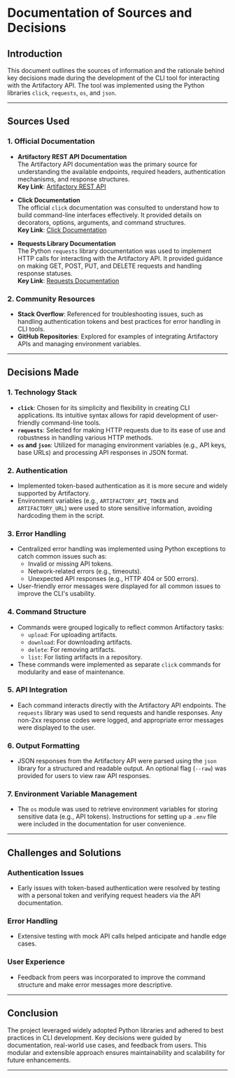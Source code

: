 # Documentation of Sources and Decisions

## Introduction
This document outlines the sources of information and the rationale behind key decisions made during the development of the CLI tool for interacting with the Artifactory API. The tool was implemented using the Python libraries `click`, `requests`, `os`, and `json`.

---

## Sources Used

### 1. Official Documentation
- **Artifactory REST API Documentation**  
  The Artifactory API documentation was the primary source for understanding the available endpoints, required headers, authentication mechanisms, and response structures.  
  **Key Link**: [Artifactory REST API](https://www.jfrog.com/confluence/display/JFROG/Artifactory+REST+API)

- **Click Documentation**  
  The official `click` documentation was consulted to understand how to build command-line interfaces effectively. It provided details on decorators, options, arguments, and command structures.  
  **Key Link**: [Click Documentation](https://click.palletsprojects.com/)

- **Requests Library Documentation**  
  The Python `requests` library documentation was used to implement HTTP calls for interacting with the Artifactory API. It provided guidance on making GET, POST, PUT, and DELETE requests and handling response statuses.  
  **Key Link**: [Requests Documentation](https://docs.python-requests.org/)

### 2. Community Resources
- **Stack Overflow**: Referenced for troubleshooting issues, such as handling authentication tokens and best practices for error handling in CLI tools.
- **GitHub Repositories**: Explored for examples of integrating Artifactory APIs and managing environment variables.

---

## Decisions Made

### 1. Technology Stack
- **`click`**: Chosen for its simplicity and flexibility in creating CLI applications. Its intuitive syntax allows for rapid development of user-friendly command-line tools.
- **`requests`**: Selected for making HTTP requests due to its ease of use and robustness in handling various HTTP methods.
- **`os` and `json`**: Utilized for managing environment variables (e.g., API keys, base URLs) and processing API responses in JSON format.

### 2. Authentication
- Implemented token-based authentication as it is more secure and widely supported by Artifactory.
- Environment variables (e.g., `ARTIFACTORY_API_TOKEN` and `ARTIFACTORY_URL`) were used to store sensitive information, avoiding hardcoding them in the script.

### 3. Error Handling
- Centralized error handling was implemented using Python exceptions to catch common issues such as:
  - Invalid or missing API tokens.
  - Network-related errors (e.g., timeouts).
  - Unexpected API responses (e.g., HTTP 404 or 500 errors).
- User-friendly error messages were displayed for all common issues to improve the CLI's usability.

### 4. Command Structure
- Commands were grouped logically to reflect common Artifactory tasks:
  - `upload`: For uploading artifacts.
  - `download`: For downloading artifacts.
  - `delete`: For removing artifacts.
  - `list`: For listing artifacts in a repository.
- These commands were implemented as separate `click` commands for modularity and ease of maintenance.

### 5. API Integration
- Each command interacts directly with the Artifactory API endpoints. The `requests` library was used to send requests and handle responses. Any non-2xx response codes were logged, and appropriate error messages were displayed to the user.

### 6. Output Formatting
- JSON responses from the Artifactory API were parsed using the `json` library for a structured and readable output. An optional flag (`--raw`) was provided for users to view raw API responses.

### 7. Environment Variable Management
- The `os` module was used to retrieve environment variables for storing sensitive data (e.g., API tokens). Instructions for setting up a `.env` file were included in the documentation for user convenience.

---

## Challenges and Solutions

### Authentication Issues
- Early issues with token-based authentication were resolved by testing with a personal token and verifying request headers via the API documentation.

### Error Handling
- Extensive testing with mock API calls helped anticipate and handle edge cases.

### User Experience
- Feedback from peers was incorporated to improve the command structure and make error messages more descriptive.

---

## Conclusion
The project leveraged widely adopted Python libraries and adhered to best practices in CLI development. Key decisions were guided by documentation, real-world use cases, and feedback from users. This modular and extensible approach ensures maintainability and scalability for future enhancements.

---

